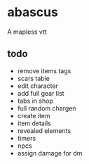 # abascus

A mapless vtt

## todo

- remove items tags
- scars table
- edit character
- add full gear list
- tabs in shop
- full random chargen
- create item
- item details
- revealed elements
- timers
- npcs
- assign damage for dm
